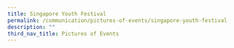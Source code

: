 ```yaml
---
title: Singapore Youth Festival
permalink: /communication/pictures-of-events/singapore-youth-festival
description: ""
third_nav_title: Pictures of Events
---
```


